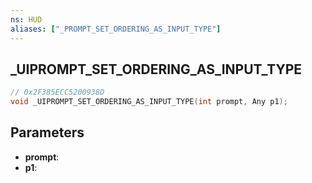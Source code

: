 ```yaml
---
ns: HUD
aliases: ["_PROMPT_SET_ORDERING_AS_INPUT_TYPE"]
---
```

## _UIPROMPT_SET_ORDERING_AS_INPUT_TYPE

```c
// 0x2F385ECC5200938D
void _UIPROMPT_SET_ORDERING_AS_INPUT_TYPE(int prompt, Any p1);
```

## Parameters
* **prompt**:
* **p1**:
